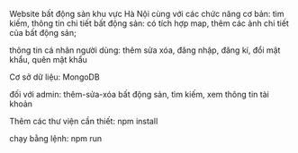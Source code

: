 Website bất động sản khu vực Hà Nội cùng với các chức năng cơ bản: tìm kiếm, thông tin chi tiết bất động sản: có tích hợp map, thêm các ảnh chi tiết của bất động sản; 

thông tin cá nhân người dùng: thêm sửa xóa,
đăng nhập, đăng kí, đổi mật khẩu, quên mật khẩu


Cơ sở dữ liệu: MongoDB

đối với admin: thêm-sửa-xóa bất động sản, tìm kiếm, xem thông tin tài khoản 


Thêm các thư viện cần thiết: npm install

chạy bằng lệnh: npm run

